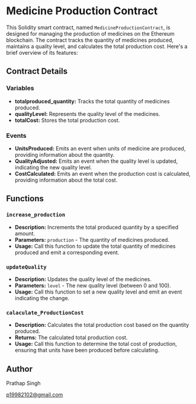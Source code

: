 # Medicine Production Contract

This Solidity smart contract, named `MedicineProductionContract`, is designed for managing the production of medicines on the Ethereum blockchain. The contract tracks the quantity of medicines produced, maintains a quality level, and calculates the total production cost. Here's a brief overview of its features:

## Contract Details

### Variables

- **totalproduced_quantity:** Tracks the total quantity of medicines produced.
- **qualityLevel:** Represents the quality level of the medicines.
- **totalCost:** Stores the total production cost.

### Events

- **UnitsProduced:** Emits an event when units of medicine are produced, providing information about the quantity.
- **QualityAdjusted:** Emits an event when the quality level is updated, indicating the new quality level.
- **CostCalculated:** Emits an event when the production cost is calculated, providing information about the total cost.

## Functions

### `increase_production`

- **Description:** Increments the total produced quantity by a specified amount.
- **Parameters:** `production` - The quantity of medicines produced.
- **Usage:** Call this function to update the total quantity of medicines produced and emit a corresponding event.

### `updateQuality`

- **Description:** Updates the quality level of the medicines.
- **Parameters:** `level` - The new quality level (between 0 and 100).
- **Usage:** Call this function to set a new quality level and emit an event indicating the change.

### `calaculate_ProductionCost`

- **Description:** Calculates the total production cost based on the quantity produced.
- **Returns:** The calculated total production cost.
- **Usage:** Call this function to determine the total cost of production, ensuring that units have been produced before calculating.

## Author

Prathap Singh

p19982102@gmail.com
